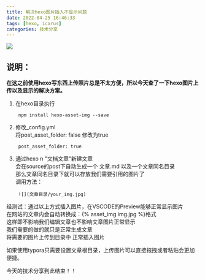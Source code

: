 ```yaml
---
title: 解决hexo图片插入不显示问题
date: 2022-04-25 16:46:33
tags: [hexo, icarus]
categories: 技术分享
---
```

![](https://tva2.sinaimg.cn/large/0072Vf1pgy1foxln98mdaj31hc0u018i.jpg)
<!-- more -->

说明：
---
  **在这之前使用hexo写东西上传照片总是不太方便，所以今天查了一下hexo图片上传以及显示的解决方案。**

1. 在hexo目录执行  

        npm install hexo-asset-img --save
2. 修改_config.yml  
将post_asset_folder: false 修改为true  

        post_asset_folder: true
3. 通过hexo n "文档文章"新建文章  
会在source的post下自动生成一个 文章.md 以及一个文章同名目录  
那么文章同名目录下就可以存放我们需要引用的图片了  
调用方法：

        ![](文章目录/your_img.jpg)
经测试：通过以上方式插入图片，在VSCODE的Preview能够正常显示图片  
在网站的文章内会自动转换成：{% asset_img img.jpg %}格式  
这样即不影响我们编辑文章也不影响文章图片正常显示  
我们需要的做的就只是正常生成文章  
将需要的图片上传到目录中
正常插入图片

如果使用typora只需要设置文章根目录，上传图片可以直接拖拽或者粘贴会更加便捷。

今天的技术分享到此结束！！
